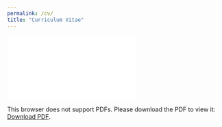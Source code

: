 ```yaml
---
permalink: /cv/
title: "Curriculum Vitae"
---
```


<object data="/assets/files/resume.pdf" type="application/pdf" width="700px" height="700px">
    <embed src="/assets/files/resume.pdf">
        <p>This browser does not support PDFs. Please download the PDF to view it: <a href="/assets/files/resume.pdf">Download PDF</a>.</p>
    </embed>
</object>


